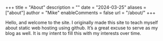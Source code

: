 +++
title = "About"
description = ""
date = "2024-03-25"
aliases = ["about"]
author = "Mike"
enableComments = false
url = "/about/"
+++

Hello, and welcome to the site. I originally made this site to teach myself about static web hosting using github. It’s a great excuse to serve as my blog as well. It is my intent to fill this with my interests over time.